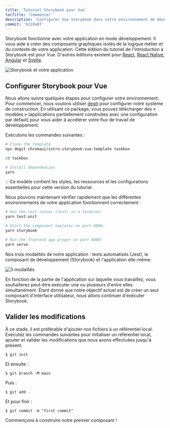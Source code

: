 ```yaml
---
title: 'Tutoriel Storybook pour Vue'
tocTitle: 'Commencer'
description: 'Configurer Vue Storybook dans votre environnement de développement'
commit: 'b218a07'
---
```


Storybook fonctionne avec votre application en mode développement. Il vous aide à créer des composants graphiques isolés de la logique métier et du contexte de votre application. Cette édition du tutoriel de l'Introduction à Storybook est pour Vue. D'autres éditions existent pour [React](/react/en/get-started), [React Native](/react-native/en/get-started/), [Angular](/angular/en/get-started) et [Svelte](/svelte/en/get-started).

![Storybook et votre application](/intro-to-storybook/storybook-relationship.jpg)

## Configurer Storybook pour Vue

Nous allons suivre quelques étapes pour configurer votre environnement. Pour commencer, nous voulons utiliser [degit](https://github.com/Rich-Harris/degit) pour configurer notre système de construction. En utilisant ce package, vous pouvez télécharger des « modèles » (applications partiellement construites avec une configuration par défaut) pour vous aider à accélérer votre flux de travail de développement.

Exécutons les commandes suivantes :

```bash
# Clone the template
npx degit chromaui/intro-storybook-vue-template taskbox

cd taskbox

# Install dependencies
yarn

```

<div class="aside">
💡 Ce modèle contient les styles, les ressources et les configurations essentielles pour cette version du tutoriel.
</div>

Nous pouvons maintenant vérifier rapidement que les différentes environnements de votre application fonctionnent correctement :

```bash
# Run the test runner (Jest) in a terminal:
yarn test:unit

# Start the component explorer on port 6006:
yarn storybook

# Run the frontend app proper on port 8080:
yarn serve
```

Nos trois modalités de notre application : tests automatisés (Jest), le composant de développement (Storybook) et l'application elle-même.

![3 modalités](/intro-to-storybook/app-three-modalities-vue.png)

En fonction de la partie de l'application sur laquelle vous travaillez, vous souhaiterez peut-être exécuter une ou plusieurs d'entre elles simultanément. Étant donné que notre objectif actuel est de créer un seul composant d'interface utilisateur, nous allons continuer d'exécuter Storybook.

## Valider les modifications

À ce stade, il est préférable d'ajouter nos fichiers à un référentiel local. Exécutez les commandes suivantes pour initialiser un référentiel local, ajouter et valider les modifications que nous avons effectuées jusqu'à présent.

```shell
$ git init
```

Et ensuite :

```shell
$ git branch -M main
```

Puis :

```shell
$ git add .
```

Et pour finir :

```shell
$ git commit -m "first commit"
```

Commençons à construire notre premier composant !

